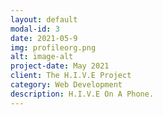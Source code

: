 ```yaml
---
layout: default
modal-id: 3
date: 2021-05-9
img: profileorg.png
alt: image-alt
project-date: May 2021
client: The H.I.V.E Project
category: Web Development
description: H.I.V.E On A Phone.
---
```

